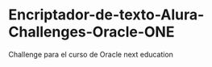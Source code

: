 # Encriptador-de-texto-Alura-Challenges-Oracle-ONE
Challenge para el curso de Oracle next education
